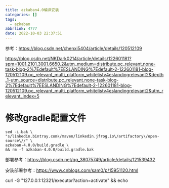 ```yaml
---
title: azkaban4.0编译安装
categories: []
tags:
  - azkaban
abbrlink: 4777
date: 2022-10-03 22:37:51
---
```


参考：https://blog.csdn.net/chenxi5404/article/details/120512109

https://blog.csdn.net/NKDark0214/article/details/122601181?spm=1001.2101.3001.6650.2&utm_medium=distribute.pc_relevant.none-task-blog-2%7Edefault%7EESLANDING%7Edefault-2-122601181-blog-120512109.pc_relevant_multi_platform_whitelistv4eslandingrelevant2&depth_1-utm_source=distribute.pc_relevant.none-task-blog-2%7Edefault%7EESLANDING%7Edefault-2-122601181-blog-120512109.pc_relevant_multi_platform_whitelistv4eslandingrelevant2&utm_relevant_index=5

# 修改gradle配置文件

```shell
sed -i.bak \
"s/linkedin.bintray.com\/maven/linkedin.jfrog.io\/artifactory\/open-source\//" \
azkaban-4.0.0/build.gradle \
&& rm -f azkaban-4.0.0/build.gradle.bak
```



部署参考：https://blog.csdn.net/qq_38075749/article/details/121539432



安装部署参考：https://www.cnblogs.com/sam0/p/15951120.html



curl -G "127.0.0.1:12321/executor?action=activate" && echo
